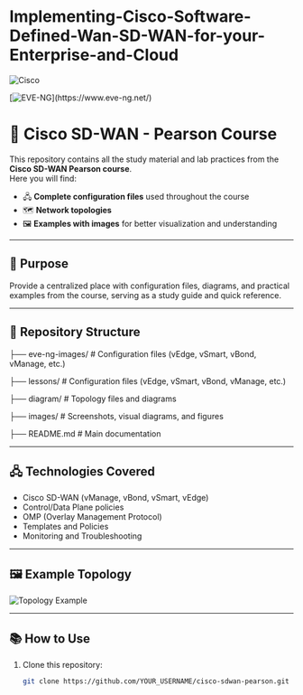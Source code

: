 # Implementing-Cisco-Software-Defined-Wan-SD-WAN-for-your-Enterprise-and-Cloud

![Cisco](https://img.shields.io/badge/Cisco-SD--WAN-blue?logo=cisco&logoColor=white) 

[![EVE-NG](https://img.shields.io/badge/EVE--NG-purple?)](https://www.eve-ng.net/)


# 📘 Cisco SD-WAN - Pearson Course

This repository contains all the study material and lab practices from the **Cisco SD-WAN Pearson course**.  
Here you will find:

- 🖧 **Complete configuration files** used throughout the course  
- 🗺️ **Network topologies**  
- 🖼️ **Examples with images** for better visualization and understanding  

---

## 🚀 Purpose
Provide a centralized place with configuration files, diagrams, and practical examples from the course, serving as a study guide and quick reference.

---

## 📂 Repository Structure

├── eve-ng-images/ # Configuration files (vEdge, vSmart, vBond, vManage, etc.)

├── lessons/ # Configuration files (vEdge, vSmart, vBond, vManage, etc.)

├── diagram/ # Topology files and diagrams

├── images/ # Screenshots, visual diagrams, and figures

├── README.md # Main documentation



---

## 🖧 Technologies Covered
- Cisco SD-WAN (vManage, vBond, vSmart, vEdge)  
- Control/Data Plane policies  
- OMP (Overlay Management Protocol)  
- Templates and Policies  
- Monitoring and Troubleshooting  

---

## 🖼️ Example Topology
![Topology Example](images/topology-example.png)

---

## 📚 How to Use
1. Clone this repository:  
   ```bash
   git clone https://github.com/YOUR_USERNAME/cisco-sdwan-pearson.git



